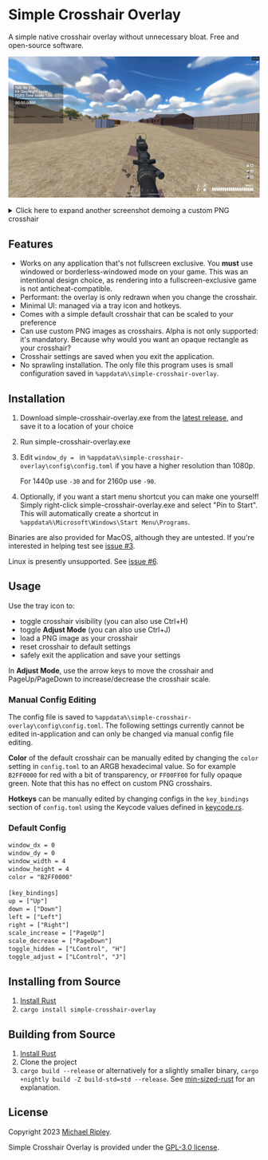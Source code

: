 # Simple Crosshair Overlay

A simple native crosshair overlay without unnecessary bloat. Free and open-source software.


![screenshot of the default, simple crosshair in action](screenshots/cross.png)


<details>
<summary>Click here to expand another screenshot demoing a custom PNG crosshair</summary>

![screenshot of a custom PNG crosshair](screenshots/custom.png)

</details>

## Features

- Works on any application that's not fullscreen exclusive. You **must** use windowed or borderless-windowed mode on your game. This was an intentional design choice, as rendering into a fullscreen-exclusive game is not anticheat-compatible.
- Performant: the overlay is only redrawn when you change the crosshair.
- Minimal UI: managed via a tray icon and hotkeys.
- Comes with a simple default crosshair that can be scaled to your preference
- Can use custom PNG images as crosshairs. Alpha is not only supported: it's mandatory. Because why would you want an opaque rectangle as your crosshair?
- Crosshair settings are saved when you exit the application.
- No sprawling installation. The only file this program uses is small configuration saved in `%appdata%\simple-crosshair-overlay`.

## Installation

1. Download simple-crosshair-overlay.exe from the [latest release](https://github.com/zkxs/simple-crosshair-overlay/releases/latest), and save it to a location of your choice
2. Run simple-crosshair-overlay.exe
3. Edit `window_dy = ` in `%appdata%\simple-crosshair-overlay\config\config.toml` if you have a higher resolution than 1080p.

    For 1440p use `-30` and for 2160p use `-90`.
4. Optionally, if you want a start menu shortcut you can make one yourself! Simply right-click simple-crosshair-overlay.exe and select "Pin to Start". This will automatically create a shortcut in `%appdata%\Microsoft\Windows\Start Menu\Programs`. 

Binaries are also provided for MacOS, although they are untested. If you're interested in helping test see [issue #3](https://github.com/zkxs/simple-crosshair-overlay/issues/3).

Linux is presently unsupported. See [issue #6](https://github.com/zkxs/simple-crosshair-overlay/issues/6).

## Usage

Use the tray icon to:

- toggle crosshair visibility (you can also use Ctrl+H)
- toggle **Adjust Mode** (you can also use Ctrl+J)
- load a PNG image as your crosshair
- reset crosshair to default settings
- safely exit the application and save your settings

In **Adjust Mode**, use the arrow keys to move the crosshair and PageUp/PageDown to increase/decrease the crosshair scale.

### Manual Config Editing

The config file is saved to `%appdata%\simple-crosshair-overlay\config\config.toml`. The following settings currently
cannot be edited in-application and can only be changed via manual config file editing.

**Color** of the default crosshair can be manually edited by  changing the `color` setting in `config.toml` to an ARGB
hexadecimal value. So for example `B2FF0000` for red with a bit of transparency, or `FF00FF00` for fully opaque green.
Note that this has no effect on custom PNG crosshairs.

**Hotkeys** can be manually edited by changing configs in the `key_bindings` section of `config.toml` using the Keycode
values defined in [keycode.rs](src/hotkey/keycode.rs).

### Default Config

```
window_dx = 0
window_dy = 0
window_width = 4
window_height = 4
color = "B2FF0000"

[key_bindings]
up = ["Up"]
down = ["Down"]
left = ["Left"]
right = ["Right"]
scale_increase = ["PageUp"]
scale_decrease = ["PageDown"]
toggle_hidden = ["LControl", "H"]
toggle_adjust = ["LControl", "J"]
```

## Installing from Source

1. [Install Rust](https://www.rust-lang.org/tools/install)
2. `cargo install simple-crosshair-overlay`

## Building from Source

1. [Install Rust](https://www.rust-lang.org/tools/install)
2. Clone the project
3. `cargo build --release`
   or alternatively for a slightly smaller binary, `cargo +nightly build -Z build-std=std --release`.
   See [min-sized-rust](https://github.com/johnthagen/min-sized-rust) for an explanation.

## License

Copyright 2023 [Michael Ripley](https://github.com/zkxs).

Simple Crosshair Overlay is provided under the [GPL-3.0 license](LICENSE).
